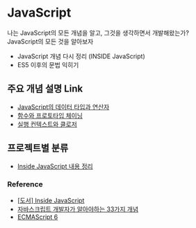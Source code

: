 # JavaScript
나는 JavaScript의 모든 개념을 알고, 그것을 생각하면서 개발해왔는가?  
JavaScript의 모든 것을 알아보자  

* JavaScript 개념 다시 정리 (INSIDE JavaScript)  
* ES5 이후의 문법 익히기  

## 주요 개념 설명 Link  

* [JavaScript의 데이터 타입과 연산자](./inside-javascript/README.md/#03-자바스크립트-데이터-타입과-연산자)  
* [함수와 프로토타입 체이닝](./inside-javascript/README.md/#04-함수와-프로토타입-체이닝)  
* [실행 컨텍스트와 클로저](./inside-javascript/README.md#05-%EC%8B%A4%ED%96%89-%EC%BB%A8%ED%85%8D%EC%8A%A4%ED%8A%B8%EC%99%80-%ED%81%B4%EB%A1%9C%EC%A0%80)  

## 프로젝트별 분류  

* [Inside JavaScript 내용 정리](./inside-javascript/README.md)  

### Reference  

* [[도서] Inside JavaScript](http://book.interpark.com/product/BookDisplay.do?_method=detail&sc.prdNo=213715769&gclid=CjwKCAiA-P7xBRAvEiwAow-VacejQXQZyAmk-X2glugQrrKY4K9JHKMZ3z04W_PZ3KqENtp5toch1RoCpCUQAvD_BwE)  
* [자바스크립트 개발자가 알아야하는 33가지 개념](https://github.com/yjs03057/33-js-concepts)  
* [ECMAScript 6](https://github.com/FEDevelopers/es6features)  

